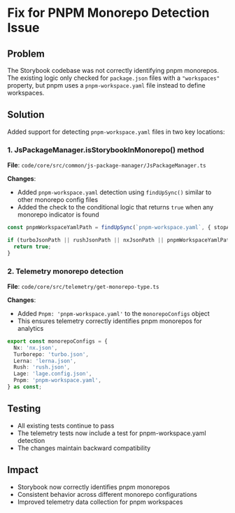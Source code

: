 # Fix for PNPM Monorepo Detection Issue

## Problem
The Storybook codebase was not correctly identifying pnpm monorepos. The existing logic only checked for `package.json` files with a `"workspaces"` property, but pnpm uses a `pnpm-workspace.yaml` file instead to define workspaces.

## Solution
Added support for detecting `pnpm-workspace.yaml` files in two key locations:

### 1. JsPackageManager.isStorybookInMonorepo() method
**File**: `code/core/src/common/js-package-manager/JsPackageManager.ts`

**Changes**:
- Added `pnpm-workspace.yaml` detection using `findUpSync()` similar to other monorepo config files
- Added the check to the conditional logic that returns `true` when any monorepo indicator is found

```typescript
const pnpmWorkspaceYamlPath = findUpSync(`pnpm-workspace.yaml`, { stopAt: getProjectRoot() });

if (turboJsonPath || rushJsonPath || nxJsonPath || pnpmWorkspaceYamlPath) {
  return true;
}
```

### 2. Telemetry monorepo detection
**File**: `code/core/src/telemetry/get-monorepo-type.ts`

**Changes**:
- Added `Pnpm: 'pnpm-workspace.yaml'` to the `monorepoConfigs` object
- This ensures telemetry correctly identifies pnpm monorepos for analytics

```typescript
export const monorepoConfigs = {
  Nx: 'nx.json',
  Turborepo: 'turbo.json',
  Lerna: 'lerna.json',
  Rush: 'rush.json',
  Lage: 'lage.config.json',
  Pnpm: 'pnpm-workspace.yaml',
} as const;
```

## Testing
- All existing tests continue to pass
- The telemetry tests now include a test for pnpm-workspace.yaml detection
- The changes maintain backward compatibility

## Impact
- Storybook now correctly identifies pnpm monorepos
- Consistent behavior across different monorepo configurations
- Improved telemetry data collection for pnpm workspaces